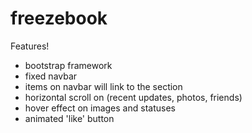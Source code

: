 freezebook
==========

Features!

- bootstrap framework
- fixed navbar
- items on navbar will link to the section
- horizontal scroll on (recent updates, photos, friends)
- hover effect on images and statuses
- animated 'like' button
